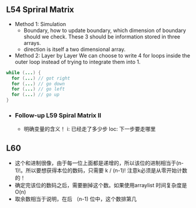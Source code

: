 ## L54 Spriral Matrix
- Method 1: Simulation
  - Boundary, how to update boundary, which dimension of boundary should we check. These 3 should be information stored in three arrays.
  - direction is itself a two dimensional array.
- Method 2: Layer by Layer
We can choose to write 4 for loops inside the outer loop instead of trying to integrate them into 1.
```java
while (...) {
  for (...) // got right
  for (...) // go down
  for (...) // go left
  for (...) // go up
}
```
- ### Follow-up L59 Spiral Matrix II
  - 明确变量的含义！ i: 已经走了多少步 loc: 下一步要走哪里

## L60
- 这个和进制很像，由于每一位上面都是递增的，所以该位的进制相当于(n-1)!。所以要想获得本位的数码，只需要 k / (n-1)! 注意k必须是从零开始计数的！
- 确定完该位的数码之后，需要删掉这个数。如果使用arraylist 时间复杂度是O(n)
- 取余数相当于说明，在后 （n-1) 位中，这个数排第几
